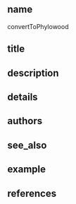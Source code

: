 ## name
convertToPhylowood
## title
## description
## details
## authors
## see_also
## example
## references
